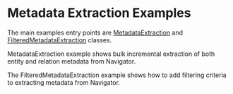 Metadata Extraction Examples
============================

The main examples entry points are [MetadataExtraction](MetadataExtraction.java)
and [FilteredMetadataExtraction](FilteredMetadataExtraction.java)
classes.

MetadataExtraction example shows bulk incremental extraction of both
entity and relation metadata from Navigator.

The FilteredMetadataExtraction example shows how to add filtering criteria
to extracting metadata from Navigator.